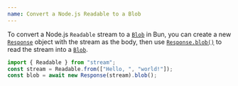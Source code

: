 ```yaml
---
name: Convert a Node.js Readable to a Blob
---
```


To convert a Node.js `Readable` stream to a [`Blob`](https://developer.mozilla.org/en-US/docs/Web/API/Blob) in Bun, you can create a new [`Response`](https://developer.mozilla.org/en-US/docs/Web/API/Response) object with the stream as the body, then use [`Response.blob()`](https://developer.mozilla.org/en-US/docs/Web/API/Response/blob) to read the stream into a [`Blob`](https://developer.mozilla.org/en-US/docs/Web/API/Blob).

```ts
import { Readable } from "stream";
const stream = Readable.from(["Hello, ", "world!"]);
const blob = await new Response(stream).blob();
```
